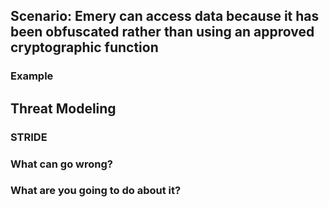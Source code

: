 ## Scenario: Emery can access data because it has been obfuscated rather than using an approved cryptographic function

### Example

## Threat Modeling

### STRIDE

### What can go wrong?

### What are you going to do about it?